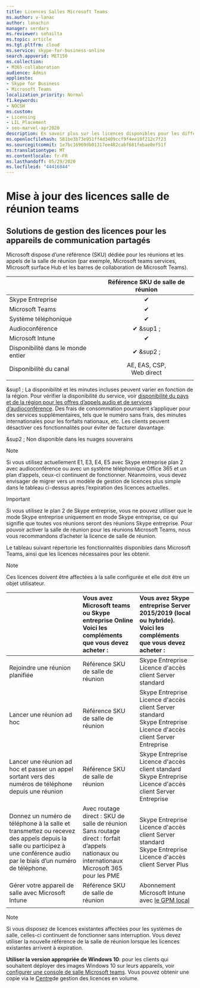 ```yaml
---
title: Licences Salles Microsoft Teams
ms.author: v-lanac
author: lanachin
manager: serdars
ms.reviewer: sohailta
ms.topic: article
ms.tgt.pltfrm: cloud
ms.service: skype-for-business-online
search.appverid: MET150
ms.collection:
- M365-collaboration
audience: Admin
appliesto:
- Skype for Business
- Microsoft Teams
localization_priority: Normal
f1.keywords:
- NOCSH
ms.custom:
- Licensing
- LIL_Placement
- seo-marvel-apr2020
description: En savoir plus sur les licences disponibles pour les différents types d’appels et de fonctionnalités de réunion dans Microsoft Teams.
ms.openlocfilehash: 581be3b73e951ff4d3409ccf9f4ee10f212c7f23
ms.sourcegitcommit: 1e7bc16969db01317ee482cabf681febae0ef51f
ms.translationtype: MT
ms.contentlocale: fr-FR
ms.lasthandoff: 05/29/2020
ms.locfileid: "44416844"
---
```

# <a name="teams-meeting-room-licensing-update"></a>Mise à jour des licences salle de réunion teams

## <a name="licensing-solutions-for-shared-communication-devices"></a>Solutions de gestion des licences pour les appareils de communication partagés

Microsoft dispose d’une référence (SKU) dédiée pour les réunions et les appels de la salle de réunion (par exemple, Microsoft teams services, Microsoft surface Hub et les barres de collaboration de Microsoft Teams).

||Référence SKU de salle de réunion |  
|:--- |:---: |
|Skype Entreprise |&#x2714;|
|Microsoft Teams|  &#x2714;|
|Système téléphonique|  &#x2714;|
|Audioconférence|&#x2714; &sup1 ;|
|Microsoft Intune|&#x2714;|  
|Disponibilité dans le monde entier | &#x2714; &sup2 ;|
|Disponibilité du canal | AE, EAS, CSP, <br/>Web direct |
| | | |

&sup1 ; La disponibilité et les minutes incluses peuvent varier en fonction de la région. Pour vérifier la disponibilité du service, voir [disponibilité du pays et de la région pour les offres d’appels audio et de services d’audioconférence](https://docs.microsoft.com/microsoftteams/country-and-region-availability-for-audio-conferencing-and-calling-plans). Des frais de consommation pourraient s’appliquer pour des services supplémentaires, tels que le numéro sans frais, des minutes internationales pour les forfaits nationaux, etc. Les clients peuvent désactiver ces fonctionnalités pour éviter de facturer davantage.  

&sup2 ; Non disponible dans les nuages souverains  


> [!NOTE]
> Si vous utilisez actuellement E1, E3, E4, E5 avec Skype entreprise plan 2 avec audioconférence ou avec un système téléphonique Office 365 et un plan d’appels, ceux-ci continuent de fonctionner. Néanmoins, vous devez envisager de migrer vers un modèle de gestion de licences plus simple dans le tableau ci-dessus après l’expiration des licences actuelles.

> [!IMPORTANT]
> Si vous utilisez le plan 2 de Skype entreprise, vous ne pouvez utiliser que le mode Skype entreprise uniquement en mode Skype entreprise, ce qui signifie que toutes vos réunions seront des réunions Skype entreprise. Pour pouvoir activer la salle de réunion pour les réunions Microsoft Teams, nous vous recommandons d’acheter la licence de salle de réunion. 

Le tableau suivant répertorie les fonctionnalités disponibles dans Microsoft Teams, ainsi que les licences nécessaires pour les obtenir.
  
> [!NOTE]
> Ces licences doivent être affectées à la salle configurée et elle doit être un objet utilisateur.

|  | Vous avez Microsoft teams ou Skype entreprise Online <br/> Voici les compléments que vous devez acheter :   |Vous avez Skype entreprise Server 2015/2019 (local ou hybride). <br/> Voici les compléments que vous devez acheter :|
|:-----|:-----|:-----|
|Rejoindre une réunion planifiée  | Référence SKU de salle de réunion  |Skype Entreprise Licence d'accès client Server standard  |
|Lancer une réunion ad hoc | Référence SKU de salle de réunion  |Skype Entreprise Licence d'accès client Server standard  <br/> Skype Entreprise Licence d'accès client Server Entreprise|
|Lancer une réunion ad hoc et passer un appel sortant vers des numéros de téléphone depuis une réunion |  Référence SKU de salle de réunion |Skype Entreprise Licence d'accès client standard  <br/> Skype Entreprise Licence d'accès client Server Entreprise|
|Donnez un numéro de téléphone à la salle et transmettez ou recevez des appels depuis la salle ou participez à une conférence audio par le biais d’un numéro de téléphone.  | Avec routage direct : SKU de salle de réunion<br/>Sans routage direct : forfait d’appels nationaux ou internationaux<br/>Microsoft 365 pour les PME  |Skype Entreprise Licence d'accès client Server standard  <br/> Skype Entreprise Licence d'accès client Server Plus  |
|Gérer votre appareil de salle avec Microsoft Intune |Référence SKU de salle de réunion  |Abonnement Microsoft Intune avec [le GPM local](https://docs.microsoft.com/configmgr/mdm/plan-design/plan-on-premises-mdm) |
| |||

> [!NOTE]
> Si vous disposez de licences existantes affectées pour les systèmes de salle, celles-ci continuent de fonctionner sans interruption. Vous devez utiliser la nouvelle référence de la salle de réunion lorsque les licences existantes arrivent à expiration.  

 **Utiliser la version appropriée de Windows 10**: pour les clients qui souhaitent déployer des images Windows 10 sur leurs appareils, voir [configurer une console de salle Microsoft teams](https://docs.microsoft.com/microsoftteams/room-systems/console). Vous pouvez obtenir une copie via le [Centre](https://www.microsoft.com/Licensing/servicecenter/)de gestion des licences en volume.
